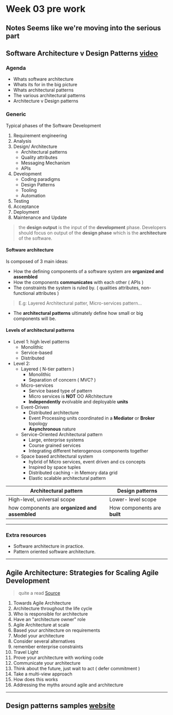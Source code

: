 # Week 03 pre work

## Notes Seems like we're moving into the serious part

## Software Architecture v Design Patterns [video](https://youtu.be/lTkL1oIMiaU)

###  Agenda

- Whats software architecture
- Whats its for in the big picture
- Whats architectural patterns
- The various architectural patterns
- Architecture v Design patterns

### Generic

Typical phases of the Software Development

1. Requirement engineering
2. Analysis
3. Design/ Architecture
   - Architectural patterns
   - Quality attributes
   - Messaging Mechanism
   - APIs
4. Development
   - Coding paradigms
   - Design Patterns
   - Tooling
   - Automation
5. Testing
6. Acceptance
7. Deployment
8. Maintenance and Update

> the **design output** is the input of the **development** phase.
> Developers should focus on output of the **design phase** which is the **architecture** of the software.

#### Software architecture

Is composed of 3 main ideas:

- How the defining components of a software system are **organized and assembled**
- How the components **communicates** with each other ( APIs )
- The constraints the system is ruled by. ( qualities attributes, non-functional attributes )

> E.g: Layered Architectural patter, Micro-services pattern...

- The **architectural patterns** ultimately define how small or big components will be.

#### Levels of architectural patterns

- Level 1: high level patterns
  - Monolithic
  - Service-based
  - Distributed
- Level 2:
  - Layered ( N-tier pattern )
    - Monolithic
    - Separation of concern ( MVC? )
  - Micro-services
    - Service based type of pattern
    - Micro services is **NOT** OO ARchitecture
    - **Independently** evolvable and deployable **units**
  - Event-Driven
    - Distributed architecture
    - Event Processing units coordinated in a **Mediator** or **Broker** topology
    - **Asynchronous** nature
  - Service-Oriented Architectural pattern
    - Large, enterprise systems
    - Course grained services
    - Integrating different heterogenous components together
  - Space based architectural system
    - hybrid of Micro services, event driven and cs concepts
    - Inspired by space tuples
    - Distributed caching - in Memory data grid
    - Elastic scalable architectural pattern

| Architectural pattern | Design patterns |
|---|---|
| High-level, universal scope | Lower- level scope |
| how components are **organized and assembled** | How components are **built** |

--- 

### Extra resources

- Software architecture in practice.
- Pattern oriented software architecture.

---

## Agile Architecture: Strategies for Scaling Agile Development

> quite a read [Source](http://www.agilemodeling.com/essays/agileArchitecture.htm)

1. Towards Agile Architecture
2. Architecture throughout the life cycle
3. Who is responsible for architecture
4. Have an "architecture owner" role
5. Agile Architecture at scale
6. Based your architecture on requirements
7. Model your architecture
8. Consider several alternatives
9. remember enterprise constraints
10. Travel Light
11. Prove your architecture with working code
12. Communicate your architecture
13. Think about the future, just wait to act ( defer commitment )
14. Take a multi-view approach
15. How does this works
16. Addressing the myths around agile and architecture




---

## Design patterns samples [website](https://www.oodesign.com/)






